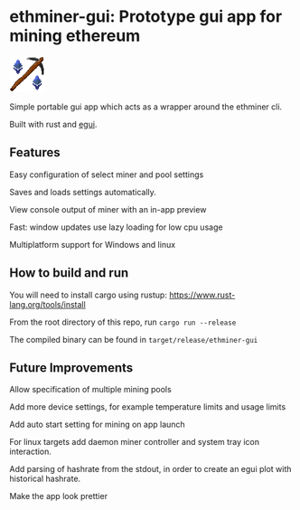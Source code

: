 # ethminer-gui: Prototype gui app for mining ethereum
![Alt text](icon.png)

Simple portable gui app which acts as a wrapper around the ethminer cli.

Built with rust and [egui](https://github.com/emilk/egui).

## Features
Easy configuration of select miner and pool settings

Saves and loads settings automatically.

View console output of miner with an in-app preview

Fast: window updates use lazy loading for low cpu usage

Multiplatform support for Windows and linux

## How to build and run
You will need to install cargo using rustup: https://www.rust-lang.org/tools/install

From the root directory of this repo, run ```cargo run --release```

The compiled binary can be found in ```target/release/ethminer-gui```

## Future Improvements
Allow specification of multiple mining pools

Add more device settings, for example temperature limits and usage limits

Add auto start setting for mining on app launch

For linux targets add daemon miner controller and system tray icon interaction.

Add parsing of hashrate from the stdout, in order to create an egui plot with historical hashrate. 

Make the app look prettier

